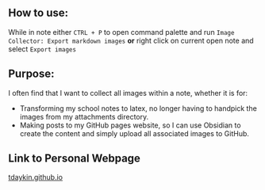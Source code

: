 ## How to use:

While in note either `CTRL + P` to open command palette and run `Image Collector: Export markdown images` **or** right click on current open note and select `Export images`

## Purpose:

I often find that I want to collect all images within a note, whether it is for:

- Transforming my school notes to latex, no longer having to handpick the images from my attachments directory.
- Making posts to my GitHub pages website, so I can use Obsidian to create the content and simply upload all associated images to GitHub.

## Link to Personal Webpage

[tdaykin.github.io](https://tdaykin.github.io)

